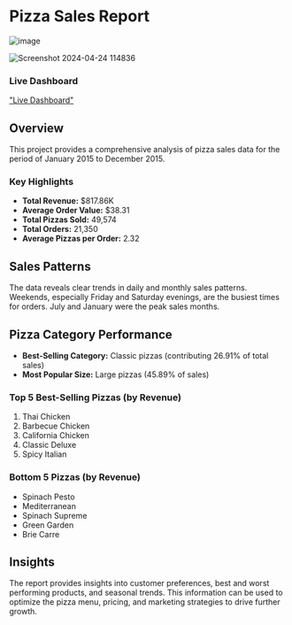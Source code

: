 # Pizza Sales Report

![image](https://github.com/simalaomprakash/Pizza-Sales-Report/assets/156334076/6b27d602-22b2-41a6-9bd0-457b0fcd56c5)

![Screenshot 2024-04-24 114836](https://github.com/simalaomprakash/Pizza-Sales-Report/assets/156334076/c9a84d9d-4b69-4e62-bd03-1cb46798b85f)
### Live Dashboard
["Live Dashboard"](https://app.powerbi.com/view?r=eyJrIjoiYzc1ZTEyNzUtMDMwNS00NmYwLThhMmYtYzk4MTM0ODI2NTExIiwidCI6ImRmODY3OWNkLWE4MGUtNDVkOC05OWFjLWM4M2VkN2ZmOTVhMCJ9)
## Overview
This project provides a comprehensive analysis of pizza sales data for the period of January 2015 to December 2015.

### Key Highlights
- **Total Revenue:** $817.86K
- **Average Order Value:** $38.31
- **Total Pizzas Sold:** 49,574
- **Total Orders:** 21,350
- **Average Pizzas per Order:** 2.32

## Sales Patterns
The data reveals clear trends in daily and monthly sales patterns. Weekends, especially Friday and Saturday evenings, are the busiest times for orders. July and January were the peak sales months.

## Pizza Category Performance
- **Best-Selling Category:** Classic pizzas (contributing 26.91% of total sales)
- **Most Popular Size:** Large pizzas (45.89% of sales)

### Top 5 Best-Selling Pizzas (by Revenue)
1. Thai Chicken
2. Barbecue Chicken
3. California Chicken
4. Classic Deluxe
5. Spicy Italian

### Bottom 5 Pizzas (by Revenue)
- Spinach Pesto
- Mediterranean
- Spinach Supreme
- Green Garden
- Brie Carre

## Insights
The report provides insights into customer preferences, best and worst performing products, and seasonal trends. This information can be used to optimize the pizza menu, pricing, and marketing strategies to drive further growth.
